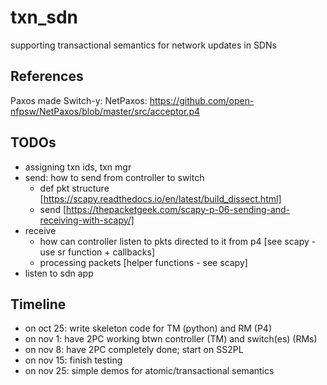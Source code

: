 # txn_sdn
supporting transactional semantics for network updates in SDNs


## References
Paxos made Switch-y:
NetPaxos: https://github.com/open-nfpsw/NetPaxos/blob/master/src/acceptor.p4

## TODOs
- assigning txn ids, txn mgr
- send: how to send from controller to switch 
	- def pkt structure [https://scapy.readthedocs.io/en/latest/build_dissect.html]
	- send [https://thepacketgeek.com/scapy-p-06-sending-and-receiving-with-scapy/]
- receive
    - how can controller listen to pkts directed to it from p4 [see scapy - use sr function + callbacks]
    - processing packets [helper functions - see scapy]
- listen to sdn app

## Timeline
- on oct 25: write skeleton code for TM (python) and RM (P4) 
- on nov 1: have 2PC working btwn controller (TM) and switch(es) (RMs)
- on nov 8: have 2PC completely done; start on SS2PL
- on nov 15: finish testing
- on nov 25: simple demos for atomic/transactional semantics 





